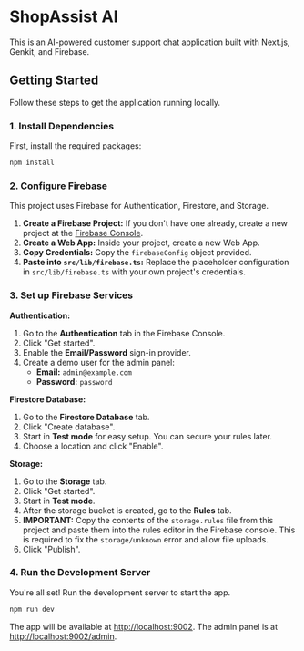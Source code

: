 # ShopAssist AI

This is an AI-powered customer support chat application built with Next.js, Genkit, and Firebase.

## Getting Started

Follow these steps to get the application running locally.

### 1. Install Dependencies

First, install the required packages:

```bash
npm install
```

### 2. Configure Firebase

This project uses Firebase for Authentication, Firestore, and Storage.

1.  **Create a Firebase Project:** If you don't have one already, create a new project at the [Firebase Console](https://console.firebase.google.com/).
2.  **Create a Web App:** Inside your project, create a new Web App.
3.  **Copy Credentials:** Copy the `firebaseConfig` object provided.
4.  **Paste into `src/lib/firebase.ts`:** Replace the placeholder configuration in `src/lib/firebase.ts` with your own project's credentials.

### 3. Set up Firebase Services

**Authentication:**

1.  Go to the **Authentication** tab in the Firebase Console.
2.  Click "Get started".
3.  Enable the **Email/Password** sign-in provider.
4.  Create a demo user for the admin panel:
    *   **Email:** `admin@example.com`
    *   **Password:** `password`

**Firestore Database:**

1.  Go to the **Firestore Database** tab.
2.  Click "Create database".
3.  Start in **Test mode** for easy setup. You can secure your rules later.
4.  Choose a location and click "Enable".

**Storage:**

1.  Go to the **Storage** tab.
2.  Click "Get started".
3.  Start in **Test mode**.
4.  After the storage bucket is created, go to the **Rules** tab.
5.  **IMPORTANT:** Copy the contents of the `storage.rules` file from this project and paste them into the rules editor in the Firebase console. This is required to fix the `storage/unknown` error and allow file uploads.
6.  Click "Publish".

### 4. Run the Development Server

You're all set! Run the development server to start the app.

```bash
npm run dev
```

The app will be available at [http://localhost:9002](http://localhost:9002).
The admin panel is at [http://localhost:9002/admin](http://localhost:9002/admin).
